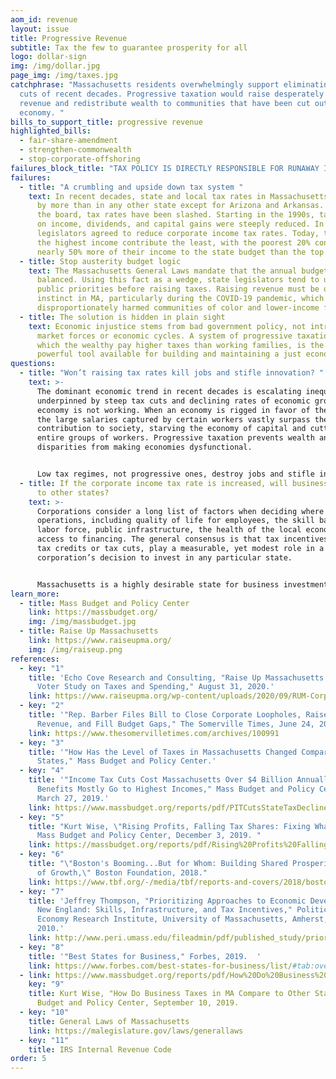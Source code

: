 ```yaml
---
aom_id: revenue
layout: issue
title: Progressive Revenue
subtitle: Tax the few to guarantee prosperity for all
logo: dollar-sign
img: /img/dollar.jpg
page_img: /img/taxes.jpg
catchphrase: "Massachusetts residents overwhelmingly support eliminating the tax
  cuts of recent decades. Progressive taxation would raise desperately needed
  revenue and redistribute wealth to communities that have been cut out of the
  economy. "
bills_to_support_title: progressive revenue
highlighted_bills:
  - fair-share-amendment
  - strengthen-commonwealth
  - stop-corporate-offshoring
failures_block_title: "TAX POLICY IS DIRECTLY RESPONSIBLE FOR RUNAWAY INEQUALITY  "
failures:
  - title: "A crumbling and upside down tax system "
    text: In recent decades, state and local tax rates in Massachusetts have fallen
      by more than in any other state except for Arizona and Arkansas. Across
      the board, tax rates have been slashed. Starting in the 1990s, tax rates
      on income, dividends, and capital gains were steeply reduced. In 2008,
      legislators agreed to reduce corporate income tax rates. Today, those with
      the highest income contribute the least, with the poorest 20% contributing
      nearly 50% more of their income to the state budget than the top 1%.
  - title: Stop austerity budget logic
    text: The Massachusetts General Laws mandate that the annual budget must be
      balanced. Using this fact as a wedge, state legislators tend to underfund
      public priorities before raising taxes. Raising revenue must be our first
      instinct in MA, particularly during the COVID-19 pandemic, which has
      disproportionately harmed communities of color and lower-income families.
  - title: The solution is hidden in plain sight
    text: Economic injustice stems from bad government policy, not intractable
      market forces or economic cycles. A system of progressive taxation, in
      which the wealthy pay higher taxes than working families, is the most
      powerful tool available for building and maintaining a just economy.
questions:
  - title: "Won’t raising tax rates kill jobs and stifle innovation? "
    text: >-
      The dominant economic trend in recent decades is escalating inequality,
      underpinned by steep tax cuts and declining rates of economic growth. Our
      economy is not working. When an economy is rigged in favor of the wealthy,
      the large salaries captured by certain workers vastly surpass their
      contribution to society, starving the economy of capital and cutting-out
      entire groups of workers. Progressive taxation prevents wealth and income
      disparities from making economies dysfunctional.


      Low tax regimes, not progressive ones, destroy jobs and stifle innovation. The median family wealth of communities of color in the Greater Boston area is effectively $0. No person can claim self-determination, let alone afford to start a business, when basic resources are kept out of reach. Public investment in high-quality education, sustainable infrastructure, housing, and healthcare all require raising tax revenue and a system of progressive taxation is the most efficient and fair way to do so.
  - title: If the corporate income tax rate is increased, will businesses relocate
      to other states?
    text: >-
      Corporations consider a long list of factors when deciding where to locate
      operations, including quality of life for employees, the skill base of the
      labor force, public infrastructure, the health of the local economy, and
      access to financing. The general consensus is that tax incentives, whether
      tax credits or tax cuts, play a measurable, yet modest role in a
      corporation’s decision to invest in any particular state.


      Massachusetts is a highly desirable state for business investment as a result of public investment. According to the Best States for Business list published by Forbes Magazine, Massachusetts ranks 4th for quality of life and 5th for labor supply. Further, only eight states have a lower total effective business tax rate. We must not fall prey to misleading capital strikes by corporations when they threaten to undermine the public budget.
learn_more:
  - title: Mass Budget and Policy Center
    link: https://massbudget.org/
    img: /img/massbudget.jpg
  - title: Raise Up Massachusetts
    link: https://www.raiseupma.org/
    img: /img/raiseup.png
references:
  - key: "1"
    title: 'Echo Cove Research and Consulting, "Raise Up Massachusetts and MTA:
      Voter Study on Taxes and Spending," August 31, 2020.'
    link: https://www.raiseupma.org/wp-content/uploads/2020/09/RUM-Corporate-Tax-Poll.pdf
  - key: "2"
    title: '"Rep. Barber Files Bill to Close Corporate Loopholes, Raise Progressive
      Revenue, and Fill Budget Gaps," The Somerville Times, June 24, 2020.'
    link: https://www.thesomervilletimes.com/archives/100991
  - key: "3"
    title: '"How Has the Level of Taxes in Massachusetts Changed Compared to Other
      States," Mass Budget and Policy Center.'
  - key: "4"
    title: '"Income Tax Cuts Cost Massachusetts Over $4 Billion Annually, and
      Benefits Mostly Go to Highest Incomes," Mass Budget and Policy Center,
      March 27, 2019.'
    link: https://www.massbudget.org/reports/pdf/PITCutsStateTaxDeclines_3-27-2019.pdf
  - key: "5"
    title: "Kurt Wise, \"Rising Profits, Falling Tax Shares: Fixing What's Broken,\"
      Mass Budget and Policy Center, December 3, 2019. "
    link: https://massbudget.org/reports/pdf/Rising%20Profits%20Falling%20Tax%20Shares.pdf
  - key: "6"
    title: "\"Boston's Booming...But for Whom: Building Shared Prosperity in a Time
      of Growth,\" Boston Foundation, 2018."
    link: https://www.tbf.org/-/media/tbf/reports-and-covers/2018/bostonisbooming20181010.pdf
  - key: "7"
    title: 'Jeffrey Thompson, "Prioritizing Approaches to Economic Development in
      New England: Skills, Infrastructure, and Tax Incentives," Political
      Economy Research Institute, University of Massachusetts, Amherst, August
      2010.'
    link: http://www.peri.umass.edu/fileadmin/pdf/published_study/priorities_September7_PERI.pdf
  - key: "8"
    title: '"Best States for Business," Forbes, 2019.  '
    link: https://www.forbes.com/best-states-for-business/list/#tab:overall_header:lifeQuality
  - link: https://www.massbudget.org/reports/pdf/How%20Do%20Business%20Taxes%20in%20MA%20Compare%20to%20Other%20States.pdf
    key: "9"
    title: Kurt Wise, "How Do Business Taxes in MA Compare to Other States," Mass
      Budget and Policy Center, September 10, 2019.
  - key: "10"
    title: General Laws of Massachusetts
    link: https://malegislature.gov/laws/generallaws
  - key: "11"
    title: IRS Internal Revenue Code
order: 5
---
```

